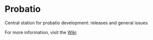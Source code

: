 # Probatio
Central station for probatio development: releases and general issues

For more information, visit the [Wiki](https://github.com/probatio/probatio/wiki)
